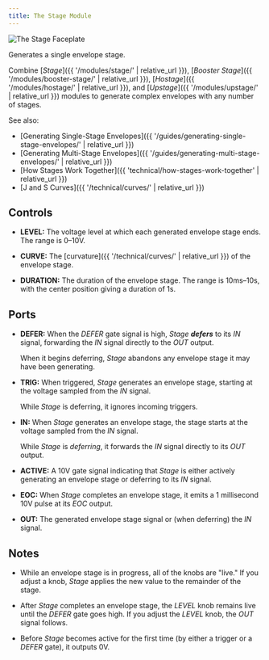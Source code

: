 ```yaml
---
title: The Stage Module
---
```


<img class="faceplate" src="stage.svg" alt="The Stage Faceplate" />

Generates a single envelope stage.

Combine
[_Stage_]({{ '/modules/stage/' | relative_url }}),
[_Booster Stage_]({{ '/modules/booster-stage/' | relative_url }}),
[_Hostage_]({{ '/modules/hostage/' | relative_url }}),
and [_Upstage_]({{ '/modules/upstage/' | relative_url }})
modules
to generate complex envelopes
with any number of stages.

See also:

- [Generating Single-Stage Envelopes]({{ '/guides/generating-single-stage-envelopes/' | relative_url }})
- [Generating Multi-Stage Envelopes]({{ '/guides/generating-multi-stage-envelopes/' | relative_url }})
- [How Stages Work Together]({{ 'technical/how-stages-work-together' | relative_url }})
- [J and S Curves]({{ '/technical/curves/' | relative_url }})

## Controls

- **LEVEL:**
    The voltage level at which each generated envelope stage ends.
    The range is 0–10V.

- **CURVE:**
    The
    [curvature]({{ '/technical/curves/' | relative_url }})
    of the envelope stage.


- **DURATION:**
    The duration of the envelope stage.
    The range is 10ms–10s,
    with the center position
    giving a duration of 1s.

## Ports

- **DEFER:**
    When the _DEFER_ gate signal is high,
    _Stage_ **_defers_** to its _IN_ signal,
    forwarding the _IN_ signal
    directly to the _OUT_ output.

    When it begins deferring,
    _Stage_ abandons any envelope stage
    it may have been generating.

- **TRIG:**
    When triggered,
    _Stage_ generates an envelope stage,
    starting at the voltage sampled from the _IN_ signal.

    While _Stage_ is deferring,
    it ignores incoming triggers.

- **IN:**
    When _Stage_ generates an envelope stage,
    the stage starts
    at the voltage sampled from the _IN_ signal.

    While _Stage_ is _deferring_,
    it forwards the _IN_ signal directly to its _OUT_ output.

- **ACTIVE:**
    A 10V gate signal indicating that _Stage_
    is either actively generating an envelope stage
    or deferring to its _IN_ signal.

- **EOC:**
    When _Stage_ completes an envelope stage,
    it emits a 1 millisecond 10V pulse
    at its _EOC_ output.

- **OUT:**
    The generated envelope stage signal
    or (when deferring) the _IN_ signal.

## Notes

- While an envelope stage is in progress,
    all of the knobs are "live."
    If you adjust a knob,
    _Stage_ applies the new value
    to the remainder of the stage.

- After _Stage_ completes an envelope stage,
    the _LEVEL_ knob remains live
    until the _DEFER_ gate goes high.
    If you adjust the _LEVEL_ knob,
    the _OUT_ signal follows.

- Before _Stage_ becomes active for the first time
    (by either a trigger or a _DEFER_ gate),
    it outputs 0V.
